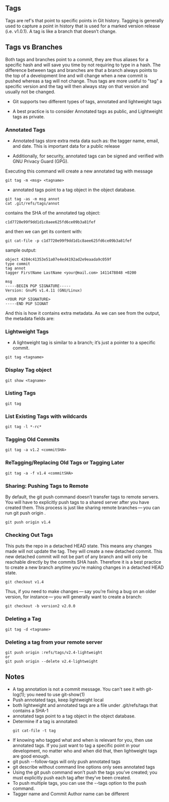 ## Tags   

Tags are ref's that point to specific points in Git history. Tagging is generally used to capture a point in history that is used for a marked version release (i.e. v1.0.1). A tag is like a branch that doesn’t change. 

## Tags vs Branches  
Both tags and branches point to a commit, they are thus aliases for a specific hash and will save you time by not requiring to type in a hash.
The difference between tags and branches are that a branch always points to the top of a development line and will change when a new commit is pushed whereas a tag will not change. Thus tags are more useful to "tag" a specific version and the tag will then always stay on that version and usually not be changed.

- Git supports two different types of tags, annotated and lightweight tags

- A best practice is to consider Annotated tags as public, and Lightweight tags as private.

### Annotated Tags

 - Annotated tags store extra meta data such as: the tagger name, email, and date. This is important data for a public release
 
 - Additionally, for security, annotated tags can be signed and verified with GNU Privacy Guard (GPG). 
 
 Executing this command will create a new annotated tag with message
 ```
 git tag -m <msg> <tagname>
 ```
- annotated tags point to a tag object in the object database.
```
git tag -as -m msg annot
cat .git/refs/tags/annot
```
contains the SHA of the annotated tag object:
```
c1d7720e99f9dd1d1c8aee625fd6ce09b3a81fef
```
and then we can get its content with:
```
git cat-file -p c1d7720e99f9dd1d1c8aee625fd6ce09b3a81fef
```
sample output:
```
object 4284c41353e51a07e4ed4192ad2e9eaada9c059f
type commit
tag annot
tagger FirstName LastName <your@mail.com> 1411478848 +0200

msg
-----BEGIN PGP SIGNATURE-----
Version: GnuPG v1.4.11 (GNU/Linux)

<YOUR PGP SIGNATURE>
-----END PGP SIGNAT
```
And this is how it contains extra metadata. As we can see from the output, the metadata fields are:

 ### Lightweight Tags
 
  - A lightweight tag is similar to a branch; it’s just a pointer to a specific commit.
```
git tag <tagname>
```

### Display Tag object
```
git show <tagname>
```


### Listing Tags
```
git tag
```

### List Existing Tags with wildcards

```
git tag -l *-rc*
```

### Tagging Old Commits
```
git tag -a v1.2 <commitSHA>
```
### ReTagging/Replacing Old Tags or Tagging Later
```
git tag -a -f v1.4 <commitSHA>
```

### Sharing: Pushing Tags to Remote
By default, the git push command doesn’t transfer tags to remote servers. You will have to explicitly push tags to a shared server after you have created them. This process is just like sharing remote branches — you can run git push origin <tagname>.
```
git push origin v1.4
```

### Checking Out Tags
This puts the repo in a detached HEAD state. This means any changes made will not update the tag. They will create a new detached commit. This new detached commit will not be part of any branch and will only be reachable directly by the commits SHA hash. Therefore it is a best practice to create a new branch anytime you're making changes in a detached HEAD state.
```
git checkout v1.4 
```
Thus, if you need to make changes — say you’re fixing a bug on an older version, for instance — you will generally want to create a branch:
```
git checkout -b version2 v2.0.0
```


### Deleting a Tag
```
git tag -d <tagname>
```

### Deleting a tag from your remote server
```
git push origin :refs/tags/v2.4-lightweight
or
git push origin --delete v2.4-lightweight
```

## Notes
-  A tag annotation is not a commit message. You can't see it with git-log(1); you need to use git-show(1)
- Push annotated tags, keep lightweight local
- both lightweight and annotated tags are a file under .git/refs/tags that contains a SHA-1
- annotated tags point to a tag object in the object database.
- Determine if a tag is annotated:
  ```
  git cat-file -t tag

  ```
- If knowing who tagged what and when is relevant for you, then use annotated tags. If you just want to tag a specific point in your development, no matter who and when did that, then lightweight tags are good enough.
- git push --follow-tags will only push annotated tags
- git describe without command line options only sees annotated tags
- Using the git push command won’t push the tags you’ve created; you must explicitly push each tag after they’ve been created.
- To push multiple tags, you can use the --tags option to the push command.
- Tagger name and Commit Author name can be different

